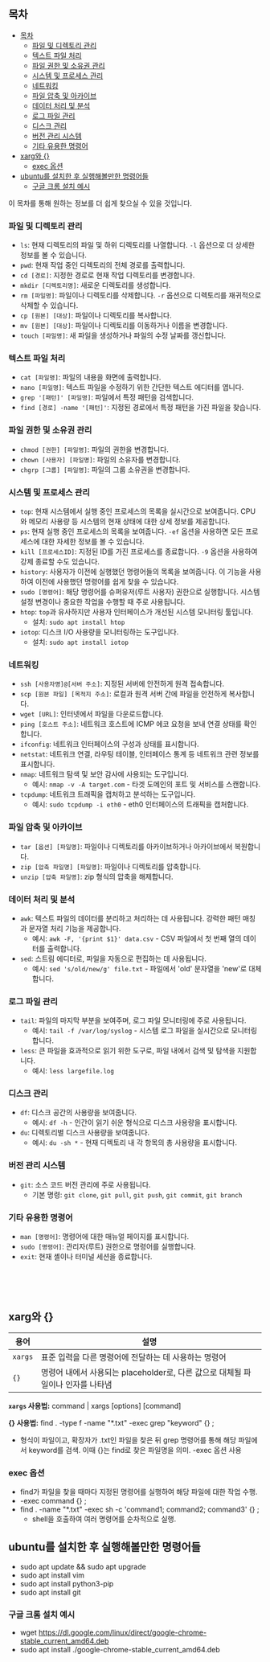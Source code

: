
## 목차
- [목차](#목차)
  - [파일 및 디렉토리 관리](#파일-및-디렉토리-관리)
  - [텍스트 파일 처리](#텍스트-파일-처리)
  - [파일 권한 및 소유권 관리](#파일-권한-및-소유권-관리)
  - [시스템 및 프로세스 관리](#시스템-및-프로세스-관리)
  - [네트워킹](#네트워킹)
  - [파일 압축 및 아카이브](#파일-압축-및-아카이브)
  - [데이터 처리 및 분석](#데이터-처리-및-분석)
  - [로그 파일 관리](#로그-파일-관리)
  - [디스크 관리](#디스크-관리)
  - [버전 관리 시스템](#버전-관리-시스템)
  - [기타 유용한 명령어](#기타-유용한-명령어)
- [xarg와 {}](#xarg와-)
  - [exec 옵션](#exec-옵션)
- [ubuntu를 설치한 후 실행해볼만한 명령어들](#ubuntu를-설치한-후-실행해볼만한-명령어들)
  - [구글 크롬 설치 예시](#구글-크롬-설치-예시)

이 목차를 통해 원하는 정보를 더 쉽게 찾으실 수 있을 것입니다.

### 파일 및 디렉토리 관리
- `ls`: 현재 디렉토리의 파일 및 하위 디렉토리를 나열합니다. `-l` 옵션으로 더 상세한 정보를 볼 수 있습니다.
- `pwd`: 현재 작업 중인 디렉토리의 전체 경로를 출력합니다.
- `cd [경로]`: 지정한 경로로 현재 작업 디렉토리를 변경합니다.
- `mkdir [디렉토리명]`: 새로운 디렉토리를 생성합니다.
- `rm [파일명]`: 파일이나 디렉토리를 삭제합니다. `-r` 옵션으로 디렉토리를 재귀적으로 삭제할 수 있습니다.
- `cp [원본] [대상]`: 파일이나 디렉토리를 복사합니다.
- `mv [원본] [대상]`: 파일이나 디렉토리를 이동하거나 이름을 변경합니다.
- `touch [파일명]`: 새 파일을 생성하거나 파일의 수정 날짜를 갱신합니다.

### 텍스트 파일 처리
- `cat [파일명]`: 파일의 내용을 화면에 출력합니다.
- `nano [파일명]`: 텍스트 파일을 수정하기 위한 간단한 텍스트 에디터를 엽니다.
- `grep '[패턴]' [파일명]`: 파일에서 특정 패턴을 검색합니다.
- `find [경로] -name '[패턴]'`: 지정된 경로에서 특정 패턴을 가진 파일을 찾습니다.

### 파일 권한 및 소유권 관리
- `chmod [권한] [파일명]`: 파일의 권한을 변경합니다.
- `chown [사용자] [파일명]`: 파일의 소유자를 변경합니다.
- `chgrp [그룹] [파일명]`: 파일의 그룹 소유권을 변경합니다.

### 시스템 및 프로세스 관리
- `top`: 현재 시스템에서 실행 중인 프로세스의 목록을 실시간으로 보여줍니다. CPU와 메모리 사용량 등 시스템의 현재 상태에 대한 상세 정보를 제공합니다.
- `ps`: 현재 실행 중인 프로세스의 목록을 보여줍니다. `-ef` 옵션을 사용하면 모든 프로세스에 대한 자세한 정보를 볼 수 있습니다.
- `kill [프로세스ID]`: 지정된 ID를 가진 프로세스를 종료합니다. `-9` 옵션을 사용하여 강제 종료할 수도 있습니다.
- `history`: 사용자가 이전에 실행했던 명령어들의 목록을 보여줍니다. 이 기능을 사용하여 이전에 사용했던 명령어를 쉽게 찾을 수 있습니다.
- `sudo [명령어]`: 해당 명령어를 슈퍼유저(루트 사용자) 권한으로 실행합니다. 시스템 설정 변경이나 중요한 작업을 수행할 때 주로 사용됩니다.
- `htop`: `top`과 유사하지만 사용자 인터페이스가 개선된 시스템 모니터링 툴입니다.
  - 설치: `sudo apt install htop`
- `iotop`: 디스크 I/O 사용량을 모니터링하는 도구입니다.
  - 설치: `sudo apt install iotop`

### 네트워킹
- `ssh [사용자명]@[서버 주소]`: 지정된 서버에 안전하게 원격 접속합니다.
- `scp [원본 파일] [목적지 주소]`: 로컬과 원격 서버 간에 파일을 안전하게 복사합니다.
- `wget [URL]`: 인터넷에서 파일을 다운로드합니다.
- `ping [호스트 주소]`: 네트워크 호스트에 ICMP 에코 요청을 보내 연결 상태를 확인합니다.
- `ifconfig`: 네트워크 인터페이스의 구성과 상태를 표시합니다.
- `netstat`: 네트워크 연결, 라우팅 테이블, 인터페이스 통계 등 네트워크 관련 정보를 표시합니다.
- `nmap`: 네트워크 탐색 및 보안 감사에 사용되는 도구입니다.
  - 예시: `nmap -v -A target.com` - 타겟 도메인의 포트 및 서비스를 스캔합니다.
- `tcpdump`: 네트워크 트래픽을 캡처하고 분석하는 도구입니다.
  - 예시: `sudo tcpdump -i eth0` - eth0 인터페이스의 트래픽을 캡처합니다.

### 파일 압축 및 아카이브
- `tar [옵션] [파일명]`: 파일이나 디렉토리를 아카이브하거나 아카이브에서 복원합니다.
- `zip [압축 파일명] [파일명]`: 파일이나 디렉토리를 압축합니다.
- `unzip [압축 파일명]`: zip 형식의 압축을 해제합니다.

### 데이터 처리 및 분석
- `awk`: 텍스트 파일의 데이터를 분리하고 처리하는 데 사용됩니다. 강력한 패턴 매칭과 문자열 처리 기능을 제공합니다.
  - 예시: `awk -F, '{print $1}' data.csv` - CSV 파일에서 첫 번째 열의 데이터를 출력합니다.
- `sed`: 스트림 에디터로, 파일을 자동으로 편집하는 데 사용됩니다.
  - 예시: `sed 's/old/new/g' file.txt` - 파일에서 'old' 문자열을 'new'로 대체합니다.

### 로그 파일 관리
- `tail`: 파일의 마지막 부분을 보여주며, 로그 파일 모니터링에 주로 사용됩니다.
  - 예시: `tail -f /var/log/syslog` - 시스템 로그 파일을 실시간으로 모니터링합니다.
- `less`: 큰 파일을 효과적으로 읽기 위한 도구로, 파일 내에서 검색 및 탐색을 지원합니다.
  - 예시: `less largefile.log`

### 디스크 관리
- `df`: 디스크 공간의 사용량을 보여줍니다.
  - 예시: `df -h` - 인간이 읽기 쉬운 형식으로 디스크 사용량을 표시합니다.
- `du`: 디렉토리별 디스크 사용량을 보여줍니다.
  - 예시: `du -sh *` - 현재 디렉토리 내 각 항목의 총 사용량을 표시합니다.

### 버전 관리 시스템
- `git`: 소스 코드 버전 관리에 주로 사용됩니다.
  - 기본 명령: `git clone`, `git pull`, `git push`, `git commit`, `git branch`

### 기타 유용한 명령어
- `man [명령어]`: 명령어에 대한 매뉴얼 페이지를 표시합니다.
- `sudo [명령어]`: 관리자(루트) 권한으로 명령어를 실행합니다.
- `exit`: 현재 셸이나 터미널 세션을 종료합니다.



<br><br><br>

## xarg와 {}
| 용어 | 설명 |
| ---- | ---- |
| `xargs` | 표준 입력을 다른 명령어에 전달하는 데 사용하는 명령어 |
| `{}` | 명령어 내에서 사용되는 placeholder로, 다른 값으로 대체될 파일이나 인자를 나타냄 |

**`xargs` 사용법:**
command | xargs [options] [command]

**{}  사용법:**
find . -type f -name "*.txt" -exec grep "keyword" {} \;
- 형식이 파일이고, 확장자가 .txt인 파일을 찾은 뒤 grep 명령어를 통해 해당 파일에서 keyword를 검색. 이때 {}는 find로 찾은 파일명을 의미. -exec 옵션 사용

###  exec 옵션
- find가 파일을 찾을 때마다 지정된 명령어를 실행하여 해당 파일에 대한 작업 수행.
- -exec command {} \;
- find . -name "*.txt" -exec sh -c 'command1; command2; command3' {} \;
  -  shell을 호출하여 여러 명령어를 순차적으로 실행.

## ubuntu를 설치한 후 실행해볼만한 명령어들
- sudo apt update && sudo apt upgrade
- sudo apt install vim
- sudo apt install python3-pip
- sudo apt install git

### 구글 크롬 설치 예시
- wget https://dl.google.com/linux/direct/google-chrome-stable_current_amd64.deb
- sudo apt install ./google-chrome-stable_current_amd64.deb
